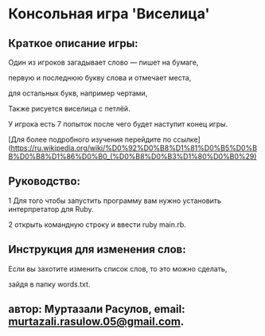 # Консольная игра 'Виселица' 

## Краткое описание игры:

Один из игроков загадывает слово — пишет на бумаге,

первую и последнюю букву слова и отмечает места,

для остальных букв, например чертами,

Также рисуется виселица с петлёй.

У игрока есть 7 попыток после чего будет наступит конец игры.

[Для более подробного изучения перейдите по ссылке](https://ru.wikipedia.org/wiki/%D0%92%D0%B8%D1%81%D0%B5%D0%BB%D0%B8%D1%86%D0%B0_(%D0%B8%D0%B3%D1%80%D0%B0%29)

## Руководство:

1 Для того чтобы запустить программу вам нужно установить интерпретатор для Ruby.

2 открыть командную строку и ввести ruby main.rb.

## Инструкция для изменения слов:

Если вы захотите изменить список слов, то это можно сделать,

зайдя в папку words.txt.

## автор: Муртазали Расулов, email: murtazali.rasulow.05@gmail.com.

